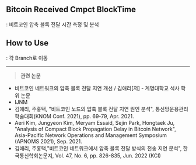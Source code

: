 ## Bitcoin Received Cmpct BlockTime
: 비트코인 압축 블록 전달 시간 측정 및 분석

## How to Use
: 각 Branch로 이동


* * *

> **관련 논문**   
* 비트코인 네트워크의 압축 블록 전달 지연 개선 / 김애리[저] - 계명대학교 석사 학위 논문
* IJNM   
* 김애리, 주홍택, "비트코인 노드의 압축 블록 전달 지연 원인 분석", 통신망운용관리 학술대회(KNOM Conf. 2021), pp. 69-79, Apr. 2021.
* Aeri Kim, Jungyeon Kim, Meryam Essaid, Sejin Park, Hongtaek Ju, "Analysis of Compact Block Propagation Delay in Bitcoin Network", Asia-Pacific Network Operations and Management Symposium (APNOMS 2021), Sep. 2021.
* 김애리, 주홍택,"비트코인 네트워크에서 압축 블록 전달 방식의 전송 지연 분석", 한국통신학회논문지, Vol. 47, No. 6, pp. 826-835, Jun. 2022 (KCI)

